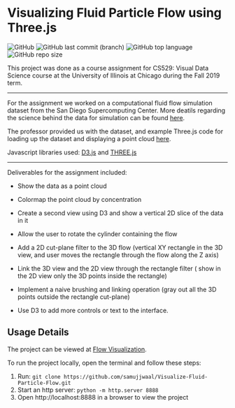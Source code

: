 # Visualizing Fluid Particle Flow using Three.js

![GitHub](https://img.shields.io/github/license/samujjwaal/Visualize-Fluid-particle-Flow)
![GitHub last commit (branch)](https://img.shields.io/github/last-commit/samujjwaal/Visualize-Fluid-particle-Flow/master)
![GitHub top language](https://img.shields.io/github/languages/top/samujjwaal/Visualize-Fluid-particle-Flow)
![GitHub repo size](https://img.shields.io/github/repo-size/samujjwaal/Visualize-Fluid-particle-Flow)

This project was done as a course assignment for CS529: Visual Data Science course at the University of Illinois at Chicago during the 
Fall 2019 term.

----

For the assignment we worked on a computational fluid flow simulation dataset from the San Diego Supercomputing Center. 
More deatils regarding the science behind the data for simulation can be found [here](http://www.uni-kl.de/sciviscontest).

The professor provided us with the dataset, and example Three.js code for loading up the dataset and displaying a point cloud 
[here](https://github.com/uic-evl/cs529-vds).

Javascript libraries used: [D3.js](https://github.com/d3/d3) and [THREE.js](https://github.com/mrdoob/three.js)

----

Deliverables for the assignment included:

* Show the data as a point cloud

* Colormap the point cloud by concentration

* Create a second view using D3 and show a vertical 2D slice of the data in it

* Allow the user to rotate the cylinder containing the flow

* Add a 2D cut-plane filter to the 3D flow (vertical XY rectangle in the 3D view, and user moves the rectangle through the flow along the Z axis)

* Link the 3D view and the 2D view through the rectangle filter ( show in the 2D view only the 3D points inside the rectangle)

* Implement a naive brushing and linking operation (gray out all the 3D points outside the rectangle cut-plane)

* Use D3 to add more controls or text to the interface.

## Usage Details

The project can be viewed at [Flow Visualization](https://samujjwaal.github.io/Visualize-Fluid-Particle-Flow).

To run the project locally, open the terminal and follow these steps: 
1. Run: `git clone https://github.com/samujjwaal/Visualize-Fluid-Particle-Flow.git`
2. Start an http server: `python -m http.server 8888`
3. Open http://localhost:8888 in a browser to view the project
